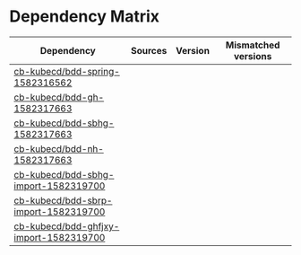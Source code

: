 # Dependency Matrix

Dependency | Sources | Version | Mismatched versions
---------- | ------- | ------- | -------------------
[cb-kubecd/bdd-spring-1582316562](https://github.com/cb-kubecd/bdd-spring-1582316562.git) |  | []() | 
[cb-kubecd/bdd-gh-1582317663](https://github.com/cb-kubecd/bdd-gh-1582317663.git) |  | []() | 
[cb-kubecd/bdd-sbhg-1582317663](https://github.com/cb-kubecd/bdd-sbhg-1582317663.git) |  | []() | 
[cb-kubecd/bdd-nh-1582317663](https://github.com/cb-kubecd/bdd-nh-1582317663.git) |  | []() | 
[cb-kubecd/bdd-sbhg-import-1582319700](https://github.com/cb-kubecd/bdd-sbhg-import-1582319700.git) |  | []() | 
[cb-kubecd/bdd-sbrp-import-1582319700](https://github.com/cb-kubecd/bdd-sbrp-import-1582319700.git) |  | []() | 
[cb-kubecd/bdd-ghfjxy-import-1582319700](https://github.com/cb-kubecd/bdd-ghfjxy-import-1582319700.git) |  | []() | 
